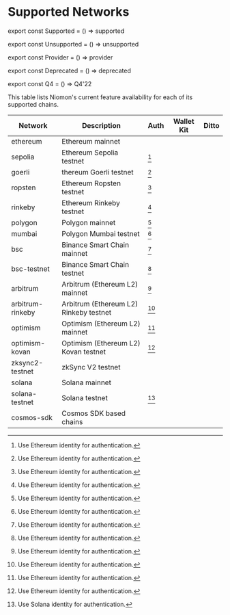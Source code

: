 # Supported Networks

export const Supported = () => <span class="badge badge--success">supported</span>

export const Unsupported = () => <span class="badge badge--danger">unsupported</span>

export const Provider = () => <span class="badge badge--info">provider</span>

export const Deprecated = () => <span class="badge badge--secondary">deprecated</span>

export const Q4 = () => <span class="badge badge--secondary">Q4'22</span>

This table lists Niomon's current feature availability for each of its supported chains.

| Network          | Description                             | Auth            | Wallet Kit     | Ditto           |
|------------------|-----------------------------------------|-----------------|----------------|-----------------|
| ethereum         | Ethereum mainnet                        | <Supported />️  | <Supported />️ | <Supported />️  |
| sepolia          | Ethereum Sepolia testnet                | [^1]            | <Supported />  | <Supported />   |
| goerli           | thereum Goerli testnet                  | [^1]            | <Supported />  | <Supported />   |
| ropsten          | Ethereum Ropsten testnet <Deprecated /> | [^1]            | <Supported />  | <Unsupported /> |
| rinkeby          | Ethereum Rinkeby testnet <Deprecated /> | [^1]            | <Supported />  | <Unsupported /> |
| polygon          | Polygon mainnet                         | [^1]            | <Supported />  | <Supported />   |
| mumbai           | Polygon Mumbai testnet                  | [^1]            | <Supported />  | <Supported />   |
| bsc              | Binance Smart Chain mainnet             | [^1]            | <Supported />  | <Supported />   |
| bsc-testnet      | Binance Smart Chain testnet             | [^1]            | <Supported />  | <Supported />   |
| arbitrum         | Arbitrum (Ethereum L2) mainnet          | [^1]            | <Provider />   | <Q4 />          |
| arbitrum-rinkeby | Arbitrum (Ethereum L2) Rinkeby testnet  | [^1]            | <Provider />   | <Q4 />          |
| optimism         | Optimism (Ethereum L2) mainnet          | [^1]            | <Provider />   | <Q4 />          |
| optimism-kovan   | Optimism (Ethereum L2) Kovan testnet    | [^1]            | <Provider />   | <Q4 />          |
| zksync2-testnet  | zkSync V2 testnet                       | <Unsupported /> | <Q4 />         | <Q4 />          |
| solana           | Solana mainnet                          | <Q4 />          | <Q4 />         | <Q4 />          |
| solana-testnet   | Solana testnet                          | [^2]            | <Q4 />         | <Q4 />          |
| cosmos-sdk       | Cosmos SDK based chains                 | <Unsupported /> | <Provider />  | <Unsupported /> |


[^1]: Use Ethereum identity for authentication.

[^2]: Use Solana identity for authentication.